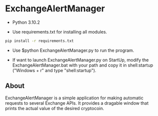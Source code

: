 # ExchangeAlertManager

- Python 3.10.2

- Use requirements.txt for installing all modules.
```bash
pip install -r requirements.txt
```

- Use $python ExchangeAlertManager.py to run the program.

- If want to launch ExchangeAlertManager.py on StartUp, modify the ExchangeAlertManager.bat with your path and copy it in shell:startup ("Windows + r" and type "shell:startup").

## About

ExchangeAlertManager is a simple application for making automatic requests to several Exchange APIs. It provides a dragable window that prints the actual value of the desired cryptocoin.
